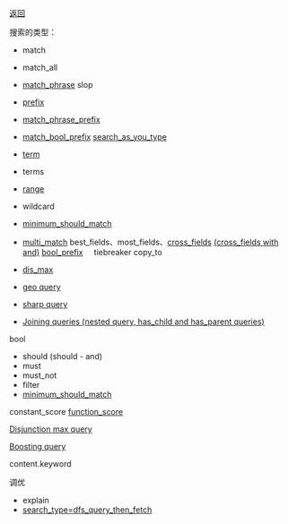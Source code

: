 [返回](/elasticsearch/doc/zhishi-tupu/index)

搜索的类型： 

* match
* match_all
* [match_phrase](match-phrase)  slop
* [prefix](prefix)
* [match_phrase_prefix](match-phrase-prefix)
* [match_bool_prefix](match-bool-prefix)  [search_as_you_type](search-as-you-type)
* [term](https://www.elastic.co/guide/en/elasticsearch/reference/6.0/query-dsl-term-query.html)
* terms
* [range](https://www.elastic.co/guide/en/elasticsearch/reference/6.0/query-dsl-range-query.html)
* wildcard
* [minimum_should_match](minimum-should-match)

* [multi_match](multi-match) best_fields、most_fields、[cross_fields](cross-fields) [(cross_fields with and)](cross-fields-with-and) [bool_prefix](bool-prefix) &nbsp;&nbsp;&nbsp; tiebreaker copy_to
* [dis_max](dis-max)
* [geo query](geo-query)
* [sharp query](sharp-query)
* [Joining queries (nested query, has_child and has_parent queries)](https://www.elastic.co/guide/en/elasticsearch/reference/current/joining-queries.html)


bool

* should (should - and)
* must
* must_not
* filter
* [minimum_should_match](minimum_should_match)

constant_score [function_score](function-score)

[Disjunction max query](disjunction-max-queryedit)

[Boosting query](boosting-query)

content.keyword


调优

* explain
* [search_type=dfs_query_then_fetch](https://www.bilibili.com/video/BV1jL411p78i?p=10&vd_source=12fa3a2f2f260d2e21c49b5cb6b91885)

